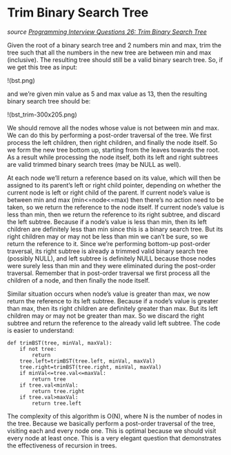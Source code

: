 # Trim Binary Search Tree

_source [Programming Interview Questions 26: Trim Binary Search Tree](http://www.ardendertat.com/2012/01/17/programming-interview-questions-26-trim-binary-search-tree/)_

Given the root of a binary search tree and 2 numbers min and max, trim the tree such that all the numbers in the new tree are between min and max (inclusive). The resulting tree should still be a valid binary search tree. So, if we get this tree as input:

!(bst.png)

and we’re given min value as 5 and max value as 13, then the resulting binary search tree should be:

!(bst_trim-300x205.png)

We should remove all the nodes whose value is not between min and max. We can do this by performing a post-order traversal of the tree. We first process the left children, then right children, and finally the node itself. So we form the new tree bottom up, starting from the leaves towards the root. As a result while processing the node itself, both its left and right subtrees are valid trimmed binary search trees (may be NULL as well).

At each node we’ll return a reference based on its value, which will then be assigned to its parent’s left or right child pointer, depending on whether the current node is left or right child of the parent. If current node’s value is between min and max (min<=node<=max) then there’s no action need to be taken, so we return the reference to the node itself. If current node’s value is less than min, then we return the reference to its right subtree, and discard the left subtree. Because if a node’s value is less than min, then its left children are definitely less than min since this is a binary search tree. But its right children may or may not be less than min we can’t be sure, so we return the reference to it. Since we’re performing bottom-up post-order traversal, its right subtree is already a trimmed valid binary search tree (possibly NULL), and left subtree is definitely NULL because those nodes were surely less than min and they were eliminated during the post-order traversal. Remember that in post-order traversal we first process all the children of a node, and then finally the node itself.

Similar situation occurs when node’s value is greater than max, we now return the reference to its left subtree. Because if a node’s value is greater than max, then its right children are definitely greater than max. But its left children may or may not be greater than max. So we discard the right subtree and return the reference to the already valid left subtree. The code is easier to understand:

```
def trimBST(tree, minVal, maxVal):
    if not tree:
        return
    tree.left=trimBST(tree.left, minVal, maxVal)
    tree.right=trimBST(tree.right, minVal, maxVal)
    if minVal<=tree.val<=maxVal:
        return tree
    if tree.val<minVal:
        return tree.right
    if tree.val>maxVal:
        return tree.left
```

The complexity of this algorithm is O(N), where N is the number of nodes in the tree. Because we basically perform a post-order traversal of the tree, visiting each and every node one. This is optimal because we should visit every node at least once. This is a very elegant question that demonstrates the effectiveness of recursion in trees.
